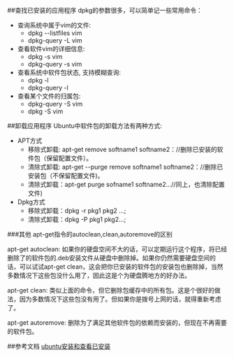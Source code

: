 ##查找已安装的应用程序
dpkg的参数很多，可以简单记一些常用命令：

* 查询系统中属于vim的文件:
	* dpkg --listfiles vim
	* dpkg-query -L vim
* 查看软件vim的详细信息:
	* dpkg -s vim
	* dpkg-query -s vim
* 查看系统中软件包状态, 支持模糊查询:
	* dpkg -l
	* dpkg-query -l
* 查看某个文件的归属包:
	* dpkg-query -S vim
	* dpkg -S vim

##卸载应用程序
Ubuntu中软件包的卸载方法有两种方式:

* APT方式
	* 移除式卸载: apt-get remove softname1 softname2：//删除已安装的软件包（保留配置文件）。
	* 清除式卸载: apt-get --purge remove softname1 softname2：//删除已安装包（不保留配置文件)。
	* 清除式卸载：apt-get purge sofname1 softname2...//同上，也清除配置文件)
* Dpkg方式
	* 移除式卸载：dpkg -r pkg1 pkg2 ...;
	* 清除式卸载：dpkg -P pkg1 pkg2...;

###其他
apt-get指令的autoclean,clean,autoremove的区别
 
apt-get autoclean:
   如果你的硬盘空间不大的话，可以定期运行这个程序，将已经删除了的软件包的.deb安装文件从硬盘中删除掉。如果你仍然需要硬盘空间的话，可以试试apt-get clean，这会把你已安装的软件包的安装包也删除掉，当然多数情况下这些包没什么用了，因此这是个为硬盘腾地方的好办法。
 
apt-get clean:
    类似上面的命令，但它删除包缓存中的所有包。这是个很好的做法，因为多数情况下这些包没有用了。但如果你是拨号上网的话，就得重新考虑了。
 
apt-get autoremove:
    删除为了满足其他软件包的依赖而安装的，但现在不再需要的软件包。
    
##参考文档
[ubuntu安装和查看已安装](http://www.cnblogs.com/forward/archive/2012/01/10/2318483.html)